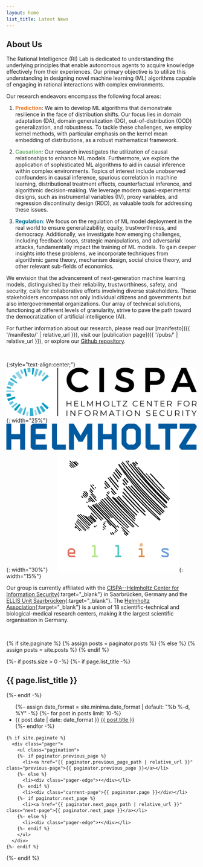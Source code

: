 ```yaml
---
layout: home
list_title: Latest News
---
```


<h2>About Us</h2>

The Rational Intelligence (RI) Lab is dedicated to understanding the underlying principles that enable autonomous agents to acquire knowledge effectively from their experiences. Our primary objective is to utilize this understanding in designing novel machine learning (ML) algorithms capable of engaging in rational interactions with complex environments.

Our research endeavors encompass the following focal areas:

1. <span style="color:#e6701b">**Prediction**</span>: We aim to develop ML algorithms that demonstrate resilience in the face of distribution shifts. Our focus lies in domain adaptation (DA), domain generalization (DG), out-of-distribution (OOD) generalization, and robustness. To tackle these challenges, we employ kernel methods, with particular emphasis on the kernel mean embedding of distributions, as a robust mathematical framework. 

2. <span style="color:#73b06f">**Causation**</span>: Our research investigates the utilization of causal relationships to enhance ML models. Furthermore, we explore the application of sophisticated ML algorithms to aid in causal inference within complex environments. Topics of interest include unobserved confounders in causal inference, spurious correlation in machine learning, distributional treatment effects, counterfactual inference, and algorithmic decision-making. We leverage modern quasi-experimental designs, such as instrumental variables (IV), proxy variables, and regression discontinuity design (RDD), as valuable tools for addressing these issues.

3. <span style="color:#007090">**Regulation**</span>: We focus on the regulation of ML model deployment in the real world to ensure generalizability, equity, trustworthiness, and democracy. Additionally, we investigate how emerging challenges, including feedback loops, strategic manipulations, and adversarial attacks, fundamentally impact the training of ML models. To gain deeper insights into these problems, we incorporate techniques from algorithmic game theory, mechanism design, social choice theory, and other relevant sub-fields of economics.

We envision that the advancement of next-generation machine learning models, distinguished by their reliability, trustworthiness, safety, and security, calls for collaborative efforts involving diverse stakeholders. These stakeholders encompass not only individual citizens and governments but also intergovernmental organizations. Our array of technical solutions, functioning at different levels of granularity, strive to pave the path toward the democratization of artificial intelligence (AI).

For further information about our research, please read our [manifesto]({{ '/manifesto/' | relative_url }}), visit our [publication page]({{ '/pubs/' | relative_url }}), or explore our [Github repository](https://github.com/muandet-lab).

<br>

{:style="text-align:center;"}
![CISPA](/assets/img/cispa_logo.png){: width="25%"}  &nbsp;&nbsp;&nbsp;&nbsp;&nbsp;&nbsp;
![Helmholtz](/assets/img/helmholtz_logo.png){: width="30%"}  &nbsp;&nbsp;&nbsp;&nbsp;&nbsp;
![ELLIS](/assets/img/ellis_logo.png){: width="15%"}  

Our group is currently affiliated with the [CISPA--Helmholtz Center for Information Security](https://cispa.de/en){:target="_blank"} in Saarbrücken, Germany and the [ELLIS Unit Saarbrücken](https://ellis.eu/units/saarbrucken){:target="_blank"}. The [Helmholtz Association](https://www.helmholtz.de/en/){:target="_blank"} is a union of 18 scientific-technical and biological-medical research centers, making it the largest scientific organisation in Germany.

<br>

  {% if site.paginate %}
    {% assign posts = paginator.posts %}
  {% else %}
    {% assign posts = site.posts %}
  {% endif %}

  {%- if posts.size > 0 -%}
    {%- if page.list_title -%}
      <h2>{{ page.list_title }}</h2>
    {%- endif -%}
    <ul>
      {%- assign date_format = site.minima.date_format | default: "%b %-d, %Y" -%}
      {%- for post in posts limit: 10-%}
      <li>
        <span class="post-meta">{{ post.date | date: date_format }}</span>
          <a href="{{ post.url | relative_url }}">
            {{ post.title }}
          </a>
      </li>
      {%- endfor -%}
    </ul>

    {% if site.paginate %}
      <div class="pager">
        <ul class="pagination">
        {%- if paginator.previous_page %}
          <li><a href="{{ paginator.previous_page_path | relative_url }}" class="previous-page">{{ paginator.previous_page }}</a></li>
        {%- else %}
          <li><div class="pager-edge">•</div></li>
        {%- endif %}
          <li><div class="current-page">{{ paginator.page }}</div></li>
        {%- if paginator.next_page %}
          <li><a href="{{ paginator.next_page_path | relative_url }}" class="next-page">{{ paginator.next_page }}</a></li>
        {%- else %}
          <li><div class="pager-edge">•</div></li>
        {%- endif %}
        </ul>
      </div>
    {%- endif %}
  {%- endif %}
